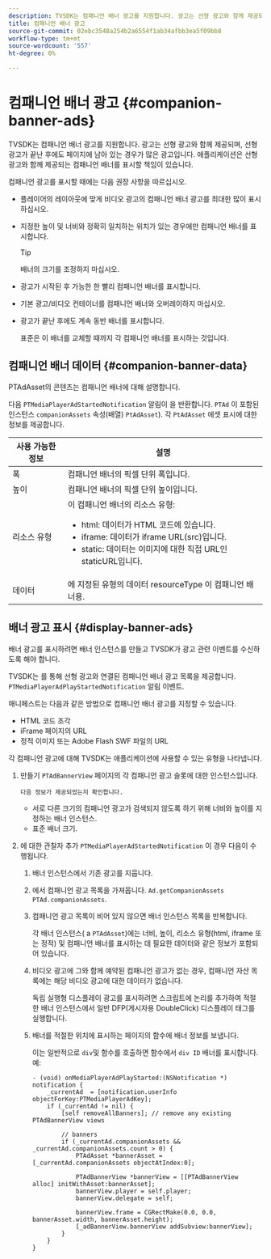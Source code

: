```yaml
---
description: TVSDK는 컴패니언 배너 광고를 지원합니다. 광고는 선형 광고와 함께 제공되며, 선형 광고가 끝난 후에도 페이지에 남아 있는 경우가 많은 광고입니다. 애플리케이션은 선형 광고와 함께 제공되는 컴패니언 배너를 표시할 책임이 있습니다.
title: 컴패니언 배너 광고
source-git-commit: 02ebc3548a254b2a6554f1ab34afbb3ea5f09bb8
workflow-type: tm+mt
source-wordcount: '557'
ht-degree: 0%

---
```


# 컴패니언 배너 광고 {#companion-banner-ads}

TVSDK는 컴패니언 배너 광고를 지원합니다. 광고는 선형 광고와 함께 제공되며, 선형 광고가 끝난 후에도 페이지에 남아 있는 경우가 많은 광고입니다. 애플리케이션은 선형 광고와 함께 제공되는 컴패니언 배너를 표시할 책임이 있습니다.

컴패니언 광고를 표시할 때에는 다음 권장 사항을 따르십시오.

* 플레이어의 레이아웃에 맞게 비디오 광고의 컴패니언 배너 광고를 최대한 많이 표시하십시오.
* 지정한 높이 및 너비와 정확히 일치하는 위치가 있는 경우에만 컴패니언 배너를 표시합니다.

  >[!TIP]
  >
  >배너의 크기를 조정하지 마십시오.

* 광고가 시작된 후 가능한 한 빨리 컴패니언 배너를 표시합니다.
* 기본 광고/비디오 컨테이너를 컴패니언 배너와 오버레이하지 마십시오.
* 광고가 끝난 후에도 계속 동반 배너를 표시합니다.

  표준은 이 배너를 교체할 때까지 각 컴패니언 배너를 표시하는 것입니다.

## 컴패니언 배너 데이터 {#companion-banner-data}

PTAdAsset의 콘텐츠는 컴패니언 배너에 대해 설명합니다.

<!--<a id="section_D730B4FD6FD749E9860B6A07FC110552"></a>-->

다음 `PTMediaPlayerAdStartedNotification` 알림이 을 반환합니다. `PTAd` 이 포함된 인스턴스 `companionAssets` 속성(배열) `PtAdAsset`).
각 `PtAdAsset` 에셋 표시에 대한 정보를 제공합니다.

<table id="table_760C885E2DCA4BE983CC57FDA7BD5B14"> 
 <thead> 
  <tr> 
   <th colname="col1" class="entry"><b>사용 가능한 정보</b></th> 
   <th colname="col2" class="entry"><b>설명</b></th> 
  </tr> 
 </thead>
 <tbody> 
  <tr> 
   <td colname="col1"> 폭 </td> 
   <td colname="col2"> 컴패니언 배너의 픽셀 단위 폭입니다. </td> 
  </tr> 
  <tr> 
   <td colname="col1"> 높이 </td> 
   <td colname="col2"> 컴패니언 배너의 픽셀 단위 높이입니다. </td> 
  </tr> 
  <tr> 
   <td colname="col1"> 리소스 유형 </td> 
   <td colname="col2">이 컴패니언 배너의 리소스 유형: 
    <ul id="ul_A067787FE49E4B6095BE0AC1D447DBB3"> 
     <li id="li_02B7224C67004095B3F6E50FD21E507E">html: 데이터가 HTML 코드에 있습니다. </li> 
     <li id="li_5F37E14472424F808C6094F42009E676">iframe: 데이터가 iframe URL(src)입니다. </li> 
     <li id="li_76B945007CE842158B5125422765E0B2">static: 데이터는 이미지에 대한 직접 URL인 staticURL입니다. </li> 
    </ul> </td> 
  </tr> 
  <tr> 
   <td colname="col1"> 데이터 </td> 
   <td colname="col2"> 에 지정된 유형의 데이터 <span class="codeph">resourceType</span> 이 컴패니언 배너용. </td> 
  </tr> 
 </tbody> 
</table>

## 배너 광고 표시 {#display-banner-ads}

배너 광고를 표시하려면 배너 인스턴스를 만들고 TVSDK가 광고 관련 이벤트를 수신하도록 해야 합니다.

TVSDK는 를 통해 선형 광고와 연결된 컴패니언 배너 광고 목록을 제공합니다. `PTMediaPlayerAdPlayStartedNotification` 알림 이벤트.

매니페스트는 다음과 같은 방법으로 컴패니언 배너 광고를 지정할 수 있습니다.

* HTML 코드 조각
* iFrame 페이지의 URL
* 정적 이미지 또는 Adobe Flash SWF 파일의 URL

각 컴패니언 광고에 대해 TVSDK는 애플리케이션에 사용할 수 있는 유형을 나타냅니다.

1. 만들기 `PTAdBannerView`  페이지의 각 컴패니언 광고 슬롯에 대한 인스턴스입니다.

       다음 정보가 제공되었는지 확인합니다.
   
   * 서로 다른 크기의 컴패니언 광고가 검색되지 않도록 하기 위해 너비와 높이를 지정하는 배너 인스턴스.
   * 표준 배너 크기.

1. 에 대한 관찰자 추가 `PTMediaPlayerAdStartedNotification` 이 경우 다음이 수행됩니다.
   1. 배너 인스턴스에서 기존 광고를 지웁니다.
   1. 에서 컴패니언 광고 목록을 가져옵니다. `Ad.getCompanionAssets` `PTAd.companionAssets`.
   1. 컴패니언 광고 목록이 비어 있지 않으면 배너 인스턴스 목록을 반복합니다.

      각 배너 인스턴스( a `PTAdAsset`)에는 너비, 높이, 리소스 유형(html, iframe 또는 정적) 및 컴패니언 배너를 표시하는 데 필요한 데이터와 같은 정보가 포함되어 있습니다.
   1. 비디오 광고에 그와 함께 예약된 컴패니언 광고가 없는 경우, 컴패니언 자산 목록에는 해당 비디오 광고에 대한 데이터가 없습니다.

      독립 실행형 디스플레이 광고를 표시하려면 스크립트에 논리를 추가하여 적절한 배너 인스턴스에서 일반 DFP(게시자용 DoubleClick) 디스플레이 태그를 실행합니다.
   1. 배너를 적절한 위치에 표시하는 페이지의 함수에 배너 정보를 보냅니다.

      이는 일반적으로 `div`및 함수를 호출하면 함수에서 `div ID` 배너를 표시합니다. 예:

      ```
      - (void) onMediaPlayerAdPlayStarted:(NSNotification *) notification { 
          _currentAd  = [notification.userInfo  objectForKey:PTMediaPlayerAdKey];  
          if (_currentAd != nil) { 
              [self removeAllBanners]; // remove any existing PTAdBannerView views 
      
              // banners 
              if (_currentAd.companionAssets && _currentAd.companionAssets.count > 0) { 
                  PTAdAsset *bannerAsset = [_currentAd.companionAssets objectAtIndex:0]; 
      
                  PTAdBannerView *bannerView = [[PTAdBannerView alloc] initWithAsset:bannerAsset];  
                  bannerView.player = self.player; 
                  bannerView.delegate = self; 
      
                  bannerView.frame = CGRectMake(0.0, 0.0, bannerAsset.width, bannerAsset.height);  
                  [_adBannerView.bannerView addSubview:bannerView]; 
              } 
          } 
      }
      ```
